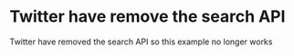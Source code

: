 # Twitter have remove the search API

Twitter have removed the search API so this example no longer works
